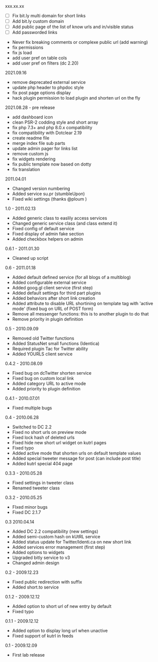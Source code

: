xxx.xx.xx
- [ ] Fix bit.ly multi domain for short links
- [ ] Add bit.ly custom domain
- [ ] Add public page of the list of know urls and in/visible status
- [ ] Add passworded links
- Never fix breaking comments or complexe public url (add warning)
- fix permissions
- fix js load
- add user pref on table cols
- add user pref on filters (dc 2.20)

2021.09.16
- remove deprecated external service
- update php header to phpdoc style
- fix post page options display
- hack plugin permission to load plugin and shorten url on the fly

2021.08.28 - pre release
- add dashboard icon
- clean PSR-2 codding style and short array
- fix php 7.3+ and php 8.0.x compatibility
- fix compatibility with Dotclear 2.19
- create readme file
- merge index file sub parts
- update admin pager for links list
- remove custom js
- fix widgets rendering
- fix public template now based on dotty
- fix translation

2011.04.01
- Changed version numbering
- Added service su.pr (stumbleUpon)
- Fixed wiki settings (thanks @ploum )

1.0 - 2011.02.13
- Added generic class to easlily access services
- Changed generic service class (and class extend it)
- Fixed config of default service
- Fixed display of admin fake section
- Added checkbox helpers on admin

0.6.1 - 2011.01.30
- Cleaned up script

0.6 - 2011.01.18
- Added default defined service (for all blogs of a multiblog)
- Added configurable external service
- Added goog.gl client service (first step)
- Added default settings for third part plugins
- Added behaviors after short link creation
- Added attribute to disable URL shortining on template tag with 'active mode' (fixed bug on URL of POST form)
- Remove all messenger functions: this is to another plugin to do that
- Remove priority in plugin definition

0.5 - 2010.09.09
- Removed old Twitter functions
- Added StatusNet small functions (Identica)
- Required plugin Tac for Twitter ability
- Added YOURLS client service

0.4.2 - 2010.08.09
- Fixed bug on dcTwitter shorten service
- Fixed bug on custom local link
- Added category URL to active mode
- Added priority to plugin definition

0.4.1 - 2010.07.01
- Fixed multiple bugs

0.4 - 2010.06.28
- Switched to DC 2.2
- Fixed no short urls on preview mode
- Fixed lock hash of deleted urls
- Fixed hide new short url widget on kutrl pages
- Fixed typo
- Added active mode that shorten urls on default template values
- Added special tweeter message for post (can include post title)
- Added kutrl special 404 page

0.3.3 - 2010.05.28
- Fixed settings in tweeter class
- Renamed tweeter class

0.3.2 - 2010.05.25
- FIxed minor bugs
- Fixed DC 2.1.7

0.3 2010.04.14
- Added DC 2.2 compatibility (new settings)
- Added semi-custom hash on kUtRL service
- Added status update for Twitter/Identi.ca on new short link
- Added services error management (first step)
- Added options to widgets
- Upgraded bitly service to v3
- Changed admin design

0.2 - 2009.12.23
- Fixed public redirection with suffix
- Added short.to service

0.1.2 - 2009.12.12
- Added option to short url of new entry by default
- Fixed typo

0.1.1 - 2009.12.12
- Added option to display long url when unactive
- Fixed support of kutrl in feeds

0.1 - 2009.12.09
- First lab release